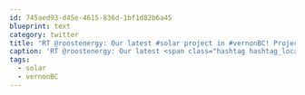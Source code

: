 ```yaml
---
id: 745aed93-d45e-4615-836d-1bf1d82b6a45
blueprint: text
category: twitter
title: "RT @roostenergy: Our latest #solar project in #vernonBC! Projected utility savings are over $23K during the system's 25 yr warranty. https:…"
caption: 'RT @roostenergy: Our latest <span class="hashtag hashtag_local">#<a href="http://tweettemp.darylchymko.ca/?tag=solar">solar</a> project in <span class="hashtag hashtag_local">#<a href="http://tweettemp.darylchymko.ca/?tag=vernonbc">vernonBC</a>! Projected utility savings are over $23K during the system''s 25 yr warranty. https:…'
tags:
  - solar
  - vernonBC
---
```

